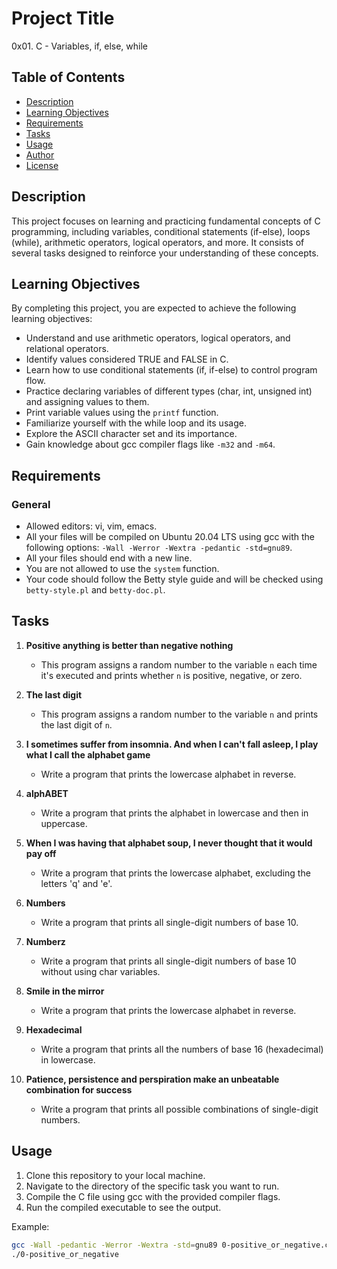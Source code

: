 # Project Title

0x01. C - Variables, if, else, while

## Table of Contents

- [Description](#description)
- [Learning Objectives](#learning-objectives)
- [Requirements](#requirements)
- [Tasks](#tasks)
- [Usage](#usage)
- [Author](#author)
- [License](#license)

## Description

This project focuses on learning and practicing fundamental concepts of C programming, including variables, conditional statements (if-else), loops (while), arithmetic operators, logical operators, and more. It consists of several tasks designed to reinforce your understanding of these concepts.

## Learning Objectives

By completing this project, you are expected to achieve the following learning objectives:

- Understand and use arithmetic operators, logical operators, and relational operators.
- Identify values considered TRUE and FALSE in C.
- Learn how to use conditional statements (if, if-else) to control program flow.
- Practice declaring variables of different types (char, int, unsigned int) and assigning values to them.
- Print variable values using the `printf` function.
- Familiarize yourself with the while loop and its usage.
- Explore the ASCII character set and its importance.
- Gain knowledge about gcc compiler flags like `-m32` and `-m64`.

## Requirements

### General

- Allowed editors: vi, vim, emacs.
- All your files will be compiled on Ubuntu 20.04 LTS using gcc with the following options:
  `-Wall -Werror -Wextra -pedantic -std=gnu89`.
- All your files should end with a new line.
- You are not allowed to use the `system` function.
- Your code should follow the Betty style guide and will be checked using `betty-style.pl` and `betty-doc.pl`.

## Tasks

1. **Positive anything is better than negative nothing**
   - This program assigns a random number to the variable `n` each time it's executed and prints whether `n` is positive, negative, or zero.

2. **The last digit**
   - This program assigns a random number to the variable `n` and prints the last digit of `n`.

3. **I sometimes suffer from insomnia. And when I can't fall asleep, I play what I call the alphabet game**
   - Write a program that prints the lowercase alphabet in reverse.

4. **alphABET**
   - Write a program that prints the alphabet in lowercase and then in uppercase.

5. **When I was having that alphabet soup, I never thought that it would pay off**
   - Write a program that prints the lowercase alphabet, excluding the letters 'q' and 'e'.

6. **Numbers**
   - Write a program that prints all single-digit numbers of base 10.

7. **Numberz**
   - Write a program that prints all single-digit numbers of base 10 without using char variables.

8. **Smile in the mirror**
   - Write a program that prints the lowercase alphabet in reverse.

9. **Hexadecimal**
   - Write a program that prints all the numbers of base 16 (hexadecimal) in lowercase.

10. **Patience, persistence and perspiration make an unbeatable combination for success**
    - Write a program that prints all possible combinations of single-digit numbers.

## Usage

1. Clone this repository to your local machine.
2. Navigate to the directory of the specific task you want to run.
3. Compile the C file using gcc with the provided compiler flags.
4. Run the compiled executable to see the output.

Example:

```bash
gcc -Wall -pedantic -Werror -Wextra -std=gnu89 0-positive_or_negative.c -o 0-positive_or_negative
./0-positive_or_negative

